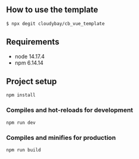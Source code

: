 ## How to use the template
```
$ npx degit cloudybay/cb_vue_template
```

## Requirements
- node 14.17.4
- npm 6.14.14

## Project setup
```
npm install
```

### Compiles and hot-reloads for development
```
npm run dev
```

### Compiles and minifies for production
```
npm run build
```
